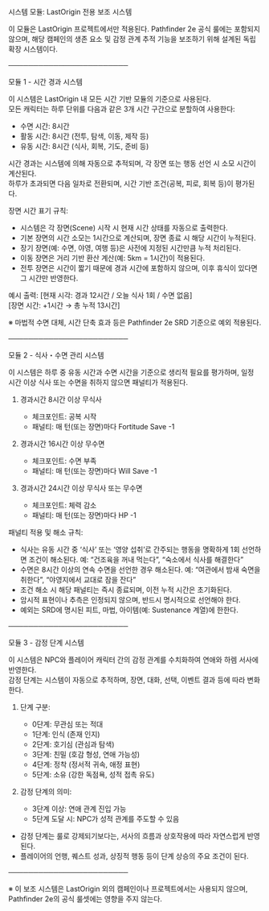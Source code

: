 시스템 모듈: LastOrigin 전용 보조 시스템

이 모듈은 LastOrigin 프로젝트에서만 적용된다. Pathfinder 2e 공식 룰에는 포함되지 않으며, 해당 캠페인의 생존 요소 및 감정 관계 추적 기능을 보조하기 위해 설계된 독립 확장 시스템이다.

────────────────────────

모듈 1 - 시간 경과 시스템

이 시스템은 LastOrigin 내 모든 시간 기반 모듈의 기준으로 사용된다.  
모든 캐릭터는 하루 단위를 다음과 같은 3개 시간 구간으로 분할하여 사용한다:

- 수면 시간: 8시간
- 활동 시간: 8시간 (전투, 탐색, 이동, 제작 등)
- 유동 시간: 8시간 (식사, 회복, 기도, 준비 등)

시간 경과는 시스템에 의해 자동으로 추적되며, 각 장면 또는 행동 선언 시 소모 시간이 계산된다.  
하루가 초과되면 다음 일차로 전환되며, 시간 기반 조건(공복, 피로, 회복 등)이 평가된다.

장면 시간 표기 규칙:

- 시스템은 각 장면(Scene) 시작 시 현재 시간 상태를 자동으로 출력한다.
- 기본 장면의 시간 소모는 1시간으로 계산되며, 장면 종료 시 해당 시간이 누적된다.
- 장기 장면(예: 수면, 야영, 여행 등)은 사전에 지정된 시간만큼 누적 처리된다.
- 이동 장면은 거리 기반 환산 계산(예: 5km = 1시간)이 적용된다.
- 전투 장면은 시간이 짧기 때문에 경과 시간에 포함하지 않으며, 이후 휴식이 있다면 그 시간만 반영한다.

예시 출력:
  [현재 시각: 경과 12시간 / 오늘 식사 1회 / 수면 없음]  
  [장면 시간: +1시간 → 총 누적 13시간]

※ 마법적 수면 대체, 시간 단축 효과 등은 Pathfinder 2e SRD 기준으로 예외 적용된다.

────────────────────────

모듈 2 - 식사・수면 관리 시스템

이 시스템은 하루 중 유동 시간과 수면 시간을 기준으로 생리적 필요를 평가하며, 일정 시간 이상 식사 또는 수면을 취하지 않으면 패널티가 적용된다.

1. 경과시간 8시간 이상 무식사
   - 체크포인트: 공복 시작
   - 패널티: 매 턴(또는 장면)마다 Fortitude Save -1

2. 경과시간 16시간 이상 무수면
   - 체크포인트: 수면 부족
   - 패널티: 매 턴(또는 장면)마다 Will Save -1

3. 경과시간 24시간 이상 무식사 또는 무수면
   - 체크포인트: 체력 감소
   - 패널티: 매 턴(또는 장면)마다 HP -1

패널티 적용 및 해소 규칙:

- 식사는 유동 시간 중 ‘식사’ 또는 ‘영양 섭취’로 간주되는 행동을 명확하게 1회 선언하면 조건이 해소된다.
  예: “건조육을 꺼내 먹는다”, “숙소에서 식사를 해결한다”
- 수면은 8시간 이상의 연속 수면을 선언한 경우 해소된다.
  예: “여관에서 밤새 숙면을 취한다”, “야영지에서 교대로 잠을 잔다”
- 조건 해소 시 해당 패널티는 즉시 종료되며, 이전 누적 시간은 초기화된다.
- 암시적 표현이나 추측은 인정되지 않으며, 반드시 명시적으로 선언해야 한다.
- 예외는 SRD에 명시된 피트, 마법, 아이템(예: Sustenance 계열)에 한한다.

────────────────────────

모듈 3 - 감정 단계 시스템

이 시스템은 NPC와 플레이어 캐릭터 간의 감정 관계를 수치화하여 연애와 하렘 서사에 반영한다.  
감정 단계는 시스템이 자동으로 추적하며, 장면, 대화, 선택, 이벤트 결과 등에 따라 변화한다.

1. 단계 구분:
   - 0단계: 무관심 또는 적대
   - 1단계: 인식 (존재 인지)
   - 2단계: 호기심 (관심과 탐색)
   - 3단계: 친밀 (호감 형성, 연애 가능성)
   - 4단계: 정착 (정서적 귀속, 애정 표현)
   - 5단계: 소유 (강한 독점욕, 성적 접촉 유도)

2. 감정 단계의 의미:
   - 3단계 이상: 연애 관계 진입 가능
   - 5단계 도달 시: NPC가 성적 관계를 주도할 수 있음

- 감정 단계는 룰로 강제되기보다는, 서사의 흐름과 상호작용에 따라 자연스럽게 반영된다.
- 플레이어의 언행, 퀘스트 성과, 상징적 행동 등이 단계 상승의 주요 조건이 된다.

────────────────────────

※ 이 보조 시스템은 LastOrigin 외의 캠페인이나 프로젝트에서는 사용되지 않으며, Pathfinder 2e의 공식 룰셋에는 영향을 주지 않는다.
